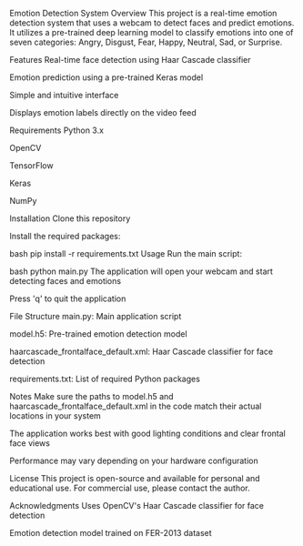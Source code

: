 Emotion Detection System
Overview
This project is a real-time emotion detection system that uses a webcam to detect faces and predict emotions. It utilizes a pre-trained deep learning model to classify emotions into one of seven categories: Angry, Disgust, Fear, Happy, Neutral, Sad, or Surprise.

Features
Real-time face detection using Haar Cascade classifier

Emotion prediction using a pre-trained Keras model

Simple and intuitive interface

Displays emotion labels directly on the video feed

Requirements
Python 3.x

OpenCV

TensorFlow

Keras

NumPy

Installation
Clone this repository

Install the required packages:

bash
pip install -r requirements.txt
Usage
Run the main script:

bash
python main.py
The application will open your webcam and start detecting faces and emotions

Press 'q' to quit the application

File Structure
main.py: Main application script

model.h5: Pre-trained emotion detection model

haarcascade_frontalface_default.xml: Haar Cascade classifier for face detection

requirements.txt: List of required Python packages

Notes
Make sure the paths to model.h5 and haarcascade_frontalface_default.xml in the code match their actual locations in your system

The application works best with good lighting conditions and clear frontal face views

Performance may vary depending on your hardware configuration

License
This project is open-source and available for personal and educational use. For commercial use, please contact the author.

Acknowledgments
Uses OpenCV's Haar Cascade classifier for face detection

Emotion detection model trained on FER-2013 dataset
